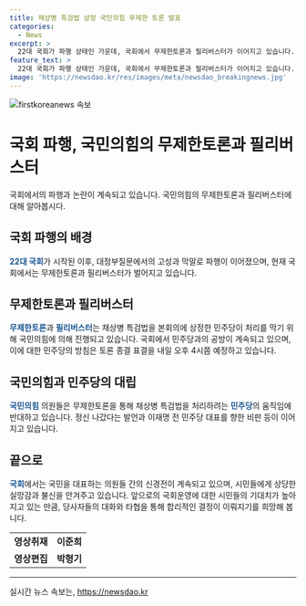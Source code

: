 ```yaml
---
title: 채상병 특검법 상정 국민의힘 무제한 토론 발표
categories:
  - News
excerpt: >
  22대 국회가 파행 상태인 가운데, 국회에서 무제한토론과 필리버스터가 이어지고 있습니다. 채상병 특검법 상정을 둘러싼 민주당과 국민의힘 간 공방이 계속되고 있는 가운데, 국민의힘 의원들은 무제한 토론을 계속하고 있습니다. 이에 대해 민주당은 표현과 행동을 비판하고, 내일 오후 4시쯤 토론 종결 표결을 하고 채상병 특검법을 처리할 예정입니다.
feature_text: >
  22대 국회가 파행 상태인 가운데, 국회에서 무제한토론과 필리버스터가 이어지고 있습니다. 채상병 특검법 상정을 둘러싼 민주당과 국민의힘 간 공방이 계속되고 있는 가운데, 국민의힘 의원들은 무제한 토론을 계속하고 있습니다. 이에 대해 민주당은 표현과 행동을 비판하고, 내일 오후 4시쯤 토론 종결 표결을 하고 채상병 특검법을 처리할 예정입니다.
image: 'https://newsdao.kr/res/images/meta/newsdao_breakingnews.jpg'
---
```


<p><img src="https://newsdao.kr/res/images/meta/newsdao_breakingnews.jpg" alt="firstkoreanews 속보" /></p>

<h1>국회 파행, 국민의힘의 무제한토론과 필리버스터</h1>

<p data-ke-size="size16">국회에서의 파행과 논란이 계속되고 있습니다. 국민의힘의 무제한토론과 필리버스터에 대해 알아봅시다.</p>

<h2>국회 파행의 배경</h2>

<p><b><span style="color: #1a5490;">22대 국회</span></b>가 시작된 이후, 대정부질문에서의 고성과 막말로 파행이 이어졌으며, 현재 국회에서는 무제한토론과 필리버스터가 벌어지고 있습니다.</p>

<h2>무제한토론과 필리버스터</h2>

<p><b><span style="color: #1a5490;">무제한토론</span></b>과 <b><span style="color: #1a5490;">필리버스터</span></b>는 채상병 특검법을 본회의에 상정한 민주당이 처리를 막기 위해 국민의힘에 의해 진행되고 있습니다. 국회에서 민주당과의 공방이 계속되고 있으며, 이에 대한 민주당의 방침은 토론 종결 표결을 내일 오후 4시쯤 예정하고 있습니다.</p>

<h2>국민의힘과 민주당의 대립</h2>

<p><b><span style="color: #1a5490;">국민의힘</span></b> 의원들은 무제한토론을 통해 채상병 특검법을 처리하려는 <b><span style="color: #1a5490;">민주당</span></b>의 움직임에 반대하고 있습니다. 정신 나갔다는 발언과 이재명 전 민주당 대표를 향한 비판 등이 이어지고 있습니다.</p>

<h2>끝으로</h2>

<p><b><span style="color: #1a5490;">국회</span></b>에서는 국민을 대표하는 의원들 간의 신경전이 계속되고 있으며, 시민들에게 상당한 실망감과 불신을 안겨주고 있습니다. 앞으로의 국회운영에 대한 시민들의 기대치가 높아지고 있는 만큼, 당사자들의 대화와 타협을 통해 합리적인 결정이 이뤄지기를 희망해 봅니다.</p>

<table>
  <tr>
    <td style="text-align: center; height: 17px;"><b>영상취재</b></td>
    <td style="text-align: center; height: 17px;"><b>이준희</b></td>
  </tr>
  <tr>
    <td style="text-align: center; height: 17px;"><b>영상편집</b></td>
    <td style="text-align: center; height: 17px;"><b>박형기</b></td>
  </tr>
</table>

<hr>
실시간 뉴스 속보는, <a href="https://newsdao.kr" rel="dofollow">https://newsdao.kr</a>


